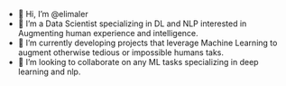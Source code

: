 - 👋 Hi, I’m @elimaler
- 👀 I’m a Data Scientist specializing in DL and NLP interested in Augmenting human experience and intelligence.
- 🌱 I’m currently developing projects that leverage Machine Learning to augment otherwise tedious or impossible humans taks.
- 💞️ I’m looking to collaborate on any ML tasks specializing in deep learning and nlp.

<!---
elimaler/elimaler is a ✨ special ✨ repository because its `README.md` (this file) appears on your GitHub profile.
You can click the Preview link to take a look at your changes.
--->
